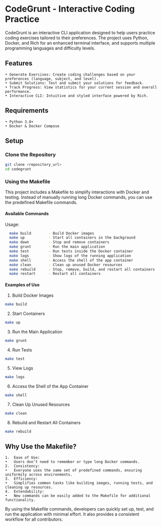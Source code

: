 # CodeGrunt - Interactive Coding Practice

CodeGrunt is an interactive CLI application designed to help users practice coding exercises tailored to their preferences. The project uses Python, Docker, and Rich for an enhanced terminal interface, and supports multiple programming languages and difficulty levels.

## Features
	• Generate Exercises: Create coding challenges based on your preferences (language, subject, and level).
	• Submit Solutions: Test and submit your solutions for feedback.
	• Track Progress: View statistics for your current session and overall performance.
	• Interactive CLI: Intuitive and styled interface powered by Rich.

## Requirements
	• Python 3.8+
	• Docker & Docker Compose

## Setup

### Clone the Repository

```sh
git clone <repository_url>
cd codegrunt
```

### Using the Makefile

This project includes a Makefile to simplify interactions with Docker and testing. 
Instead of manually running long Docker commands, you can use the predefined Makefile commands.

#### Available Commands

Usage:
```sh
  make build        - Build Docker images
  make up           - Start all containers in the background
  make down         - Stop and remove containers
  make grunt        - Run the main application
  make test         - Run tests inside the Docker container
  make logs         - Show logs of the running application
  make shell        - Access the shell of the app container
  make clean        - Clean up unused Docker resources
  make rebuild      - Stop, remove, build, and restart all containers
  make restart      - Restart all containers
```

#### Examples of Use
	
1. Build Docker Images
```sh
make build
```
2. Start Containers
```sh
make up
```
3. Run the Main Application

```sh
make grunt
```
4. Run Tests

```sh
make test
```
5. View Logs

```sh
make logs
```
6. Access the Shell of the App Container

```sh
make shell
```
7. Clean Up Unused Resources

```sh
make clean
```
8. Rebuild and Restart All Containers

```sh
make rebuild
```

## Why Use the Makefile?
	1.	Ease of Use:
	•	Users don’t need to remember or type long Docker commands.
	2.	Consistency:
	•	Everyone uses the same set of predefined commands, ensuring uniformity across environments.
	3.	Efficiency:
	•	Simplifies common tasks like building images, running tests, and cleaning up resources.
	4.	Extendability:
	•	New commands can be easily added to the Makefile for additional functionality.

By using the Makefile commands, developers can quickly set up, test, and run the application with minimal effort. It also provides a consistent workflow for all contributors.

